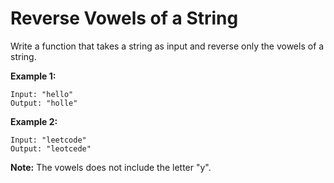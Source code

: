 # Reverse Vowels of a String

Write a function that takes a string as input and reverse only the vowels of a string.

__Example 1:__

```pseudo
Input: "hello"
Output: "holle"
```

__Example 2:__

```pseudo
Input: "leetcode"
Output: "leotcede"
```

__Note:__
The vowels does not include the letter "y".
